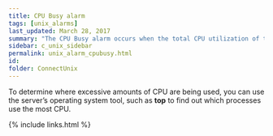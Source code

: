 ```yaml
---
title: ﻿CPU Busy alarm
tags: [unix_alarms]
last_updated: March 28, 2017
summary: "The CPU Busy alarm occurs when the total CPU utilization of the system exceeds a threshold. The CPU may encounter a large number of requests, or you may have un-tuned SQL, which uses excessive amounts of CPU."
sidebar: c_unix_sidebar
permalink: unix_alarm_cpubusy.html
id:
folder: ConnectUnix
---
```



To determine where excessive amounts of CPU are being used, you can use the server’s operating system tool, such as **top** to find out which processes use the most CPU.


{% include links.html %}
